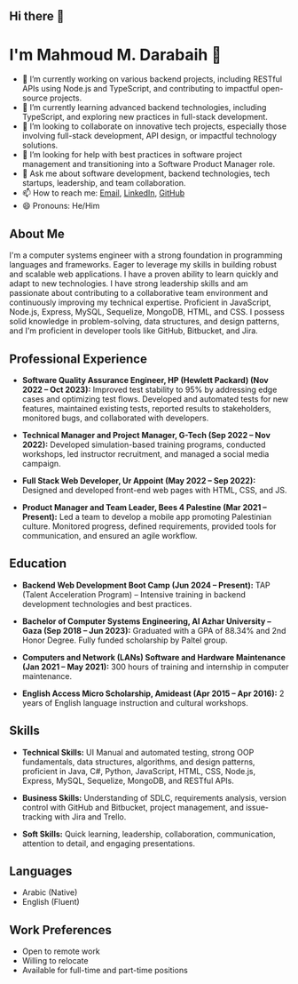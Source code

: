 ## Hi there 👋

# I'm Mahmoud M. Darabaih 👋

- 🔭 I’m currently working on various backend projects, including RESTful APIs using Node.js and TypeScript, and contributing to impactful open-source projects.
- 🌱 I’m currently learning advanced backend technologies, including TypeScript, and exploring new practices in full-stack development.
- 👯 I’m looking to collaborate on innovative tech projects, especially those involving full-stack development, API design, or impactful technology solutions.
- 🤔 I’m looking for help with best practices in software project management and transitioning into a Software Product Manager role.
- 💬 Ask me about software development, backend technologies, tech startups, leadership, and team collaboration.
- 📫 How to reach me: [Email](mailto:mahmoud.m.darabaih@gmail.com), [LinkedIn](https://www.linkedin.com/in/mahmoud-darabaih/), [GitHub](https://github.com/MahmoudMDarabaih)
- 😄 Pronouns: He/Him

## About Me
I'm a computer systems engineer with a strong foundation in programming languages and frameworks. Eager to leverage my skills in building robust and scalable web applications. I have a proven ability to learn quickly and adapt to new technologies. I have strong leadership skills and am passionate about contributing to a collaborative team environment and continuously improving my technical expertise. Proficient in JavaScript, Node.js, Express, MySQL, Sequelize, MongoDB, HTML, and CSS. I possess solid knowledge in problem-solving, data structures, and design patterns, and I'm proficient in developer tools like GitHub, Bitbucket, and Jira.

## Professional Experience

- **Software Quality Assurance Engineer, HP (Hewlett Packard) (Nov 2022 – Oct 2023):** Improved test stability to 95% by addressing edge cases and optimizing test flows. Developed and automated tests for new features, maintained existing tests, reported results to stakeholders, monitored bugs, and collaborated with developers.

- **Technical Manager and Project Manager, G-Tech (Sep 2022 – Nov 2022):** Developed simulation-based training programs, conducted workshops, led instructor recruitment, and managed a social media campaign.

- **Full Stack Web Developer, Ur Appoint (May 2022 – Sep 2022):** Designed and developed front-end web pages with HTML, CSS, and JS.

- **Product Manager and Team Leader, Bees 4 Palestine (Mar 2021 – Present):** Led a team to develop a mobile app promoting Palestinian culture. Monitored progress, defined requirements, provided tools for communication, and ensured an agile workflow.

## Education

- **Backend Web Development Boot Camp (Jun 2024 – Present):** TAP (Talent Acceleration Program) – Intensive training in backend development technologies and best practices.

- **Bachelor of Computer Systems Engineering, Al Azhar University – Gaza (Sep 2018 – Jun 2023):** Graduated with a GPA of 88.34% and 2nd Honor Degree. Fully funded scholarship by Paltel group.

- **Computers and Network (LANs) Software and Hardware Maintenance (Jan 2021 – May 2021):** 300 hours of training and internship in computer maintenance.

- **English Access Micro Scholarship, Amideast (Apr 2015 – Apr 2016):** 2 years of English language instruction and cultural workshops.

## Skills

- **Technical Skills:** UI Manual and automated testing, strong OOP fundamentals, data structures, algorithms, and design patterns, proficient in Java, C#, Python, JavaScript, HTML, CSS, Node.js, Express, MySQL, Sequelize, MongoDB, and RESTful APIs.

- **Business Skills:** Understanding of SDLC, requirements analysis, version control with GitHub and Bitbucket, project management, and issue-tracking with Jira and Trello.

- **Soft Skills:** Quick learning, leadership, collaboration, communication, attention to detail, and engaging presentations.

## Languages
- Arabic (Native)
- English (Fluent)

## Work Preferences
- Open to remote work
- Willing to relocate
- Available for full-time and part-time positions

